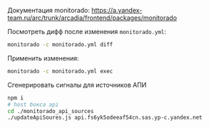 Документация monitorado: https://a.yandex-team.ru/arc/trunk/arcadia/frontend/packages/monitorado

Посмотреть дифф после изменения `monitorado.yml`:

```bash
monitorado -c monitorado.yml diff
```

Применить изменения:

```bash
monitorado -c monitorado.yml exec
```

Сгенерировать сигналы для источников АПИ
```bash
npm i
# host бокса api
cd ./monitorado_api_sources
./updateApiSoures.js api.fs6yk5odeeaf54cn.sas.yp-c.yandex.net